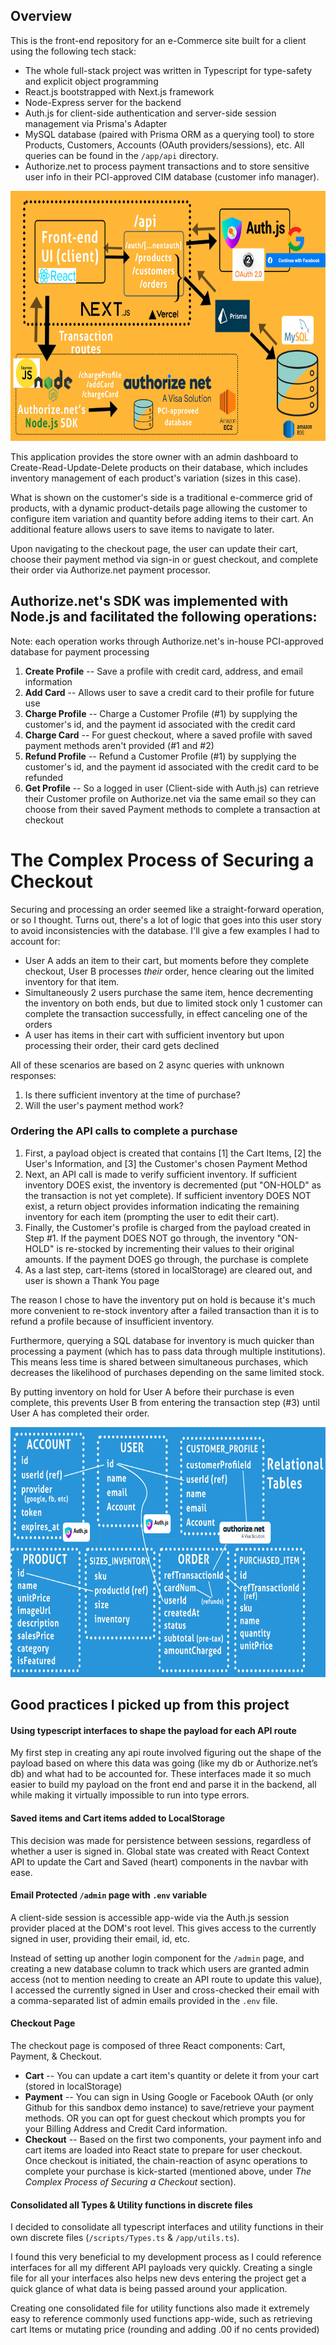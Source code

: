 ## Overview

This is the front-end repository for an e-Commerce site built for a client using the following tech stack:

- The whole full-stack project was written in Typescript for type-safety and explicit object programming
- React.js bootstrapped with Next.js framework
- Node-Express server for the backend
- Auth.js for client-side authentication and server-side session management via Prisma's Adapter
- MySQL database (paired with Prisma ORM as a querying tool) to store Products, Customers, Accounts (OAuth providers/sessions), etc. All queries can be found in the `/app/api` directory.
- Authorize.net to process payment transactions and to store sensitive user info in their PCI-approved CIM database (customer info manager).

<p align="center">
<img src="./public/architectureDesign.jpg" height="400" /> 
</p>

This application provides the store owner with an admin dashboard to Create-Read-Update-Delete products on their database, which includes inventory management of each product's variation (sizes in this case).

What is shown on the customer's side is a traditional e-commerce grid of products, with a dynamic product-details page allowing the customer to configure item variation and quantity before adding items to their cart. An additional feature allows users to save items to navigate to later.

Upon navigating to the checkout page, the user can update their cart, choose their payment method via sign-in or guest checkout, and complete their order via Authorize.net payment processor.

## Authorize.net's SDK was implemented with Node.js and facilitated the following operations:

Note: each operation works through Authorize.net's in-house PCI-approved database for payment processing

1. **Create Profile** -- Save a profile with credit card, address, and email information
2. **Add Card** -- Allows user to save a credit card to their profile for future use
3. **Charge Profile** -- Charge a Customer Profile (#1) by supplying the customer's id, and the payment id associated with the credit card
4. **Charge Card** -- For guest checkout, where a saved profile with saved payment methods aren't provided (#1 and #2)
5. **Refund Profile** -- Refund a Customer Profile (#1) by supplying the customer's id, and the payment id associated with the credit card to be refunded
6. **Get Profile** -- So a logged in user (Client-side with Auth.js) can retrieve their Customer profile on Authorize.net via the same email so they can choose from their saved Payment methods to complete a transaction at checkout

# The Complex Process of Securing a Checkout

Securing and processing an order seemed like a straight-forward operation, or so I thought. Turns out, there's a lot of logic that goes into this user story to avoid inconsistencies with the database. I'll give a few examples I had to account for:

- User A adds an item to their cart, but moments before they complete checkout, User B processes _their_ order, hence clearing out the limited inventory for that item.
- Simultaneously 2 users purchase the same item, hence decrementing the inventory on both ends, but due to limited stock only 1 customer can complete the transaction successfully, in effect canceling one of the orders
- A user has items in their cart with sufficient inventory but upon processing their order, their card gets declined

All of these scenarios are based on 2 async queries with unknown responses:

1. Is there sufficient inventory at the time of purchase?
2. Will the user's payment method work?

### Ordering the API calls to complete a purchase

1. First, a payload object is created that contains [1] the Cart Items, [2] the User's Information, and [3] the Customer's chosen Payment Method
2. Next, an API call is made to verify sufficient inventory. If sufficient inventory DOES exist, the inventory is decremented (put "ON-HOLD" as the transaction is not yet complete). If sufficient inventory DOES NOT exist, a return object provides information indicating the remaining inventory for each item (prompting the user to edit their cart).
3. Finally, the Customer's profile is charged from the payload created in Step #1. If the payment DOES NOT go through, the inventory "ON-HOLD" is re-stocked by incrementing their values to their original amounts. If the payment DOES go through, the purchase is complete
4. As a last step, cart-items (stored in localStorage) are cleared out, and user is shown a Thank You page

The reason I chose to have the inventory put on hold is because it's much more convenient to re-stock inventory after a failed transaction than it is to refund a profile because of insufficient inventory.

Furthermore, querying a SQL database for inventory is much quicker than processing a payment (which has to pass data through multiple institutions). This means less time is shared between simultaneous purchases, which decreases the likelihood of purchases depending on the same limited stock.

By putting inventory on hold for User A before their purchase is even complete, this prevents User B from entering the transaction step (#3) until User A has completed their order.

<p align="center">
<img src="./public/db_tables.jpg" height="400" /> 
</p>

## Good practices I picked up from this project

#### Using typescript interfaces to shape the payload for each API route

My first step in creating any api route involved figuring out the shape of the payload based on where this data was going (like my db or Authorize.net’s db) and what had to be accounted for. These interfaces made it so much easier to build my payload on the front end and parse it in the backend, all while making it virtually impossible to run into type errors.

#### Saved items and Cart items added to LocalStorage

This decision was made for persistence between sessions, regardless of whether a user is signed in. Global state was created with React Context API to update the Cart and Saved (heart) components in the navbar with ease.

#### Email Protected `/admin` page with `.env` variable

A client-side session is accessible app-wide via the Auth.js session provider placed at the DOM's root level. This gives access to the currently signed in user, providing their email, id, etc.

Instead of setting up another login component for the `/admin` page, and creating a new database column to track which users are granted admin access (not to mention needing to create an API route to update this value), I accessed the currently signed in User and cross-checked their email with a comma-separated list of admin emails provided in the `.env` file.

#### Checkout Page

The checkout page is composed of three React components: Cart, Payment, & Checkout.

- **Cart** -- You can update a cart item's quantity or delete it from your cart (stored in localStorage)
- **Payment** -- You can sign in Using Google or Facebook OAuth (or only Github for this sandbox demo instance) to save/retrieve your payment methods. OR you can opt for guest checkout which prompts you for your Billing Address and Credit Card information.
- **Checkout** -- Based on the first two components, your payment info and cart items are loaded into React state to prepare for user checkout. Once checkout is initiated, the chain-reaction of async operations to complete your purchase is kick-started (mentioned above, under _The Complex Process of Securing a Checkout_ section).

#### Consolidated all Types & Utility functions in discrete files

I decided to consolidate all typescript interfaces and utility functions in their own discrete files (`/scripts/Types.ts` & `/app/utils.ts`).

I found this very beneficial to my development process as I could reference interfaces for all my different API payloads very quickly. Creating a single file for all your interfaces also helps new devs entering the project get a quick glance of what data is being passed around your application.

Creating one consolidated file for utility functions also made it extremely easy to reference commonly used functions app-wide, such as retrieving cart Items or mutating price (rounding and adding .00 if no cents provided)
